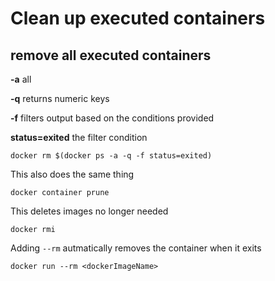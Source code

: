 # Clean up executed containers

## remove all executed containers

>>>
**-a** all
  
 **-q** returns numeric keys
  
 **-f** filters output based on the conditions provided

 **status=exited** the filter condition
>>>

``` docker
docker rm $(docker ps -a -q -f status=exited)
```

This also does the same thing

``` docker
docker container prune
```

This deletes images no longer needed

``` docker
docker rmi
```

Adding `--rm` autmatically removes the container when it exits

``` docker
docker run --rm <dockerImageName>
```
